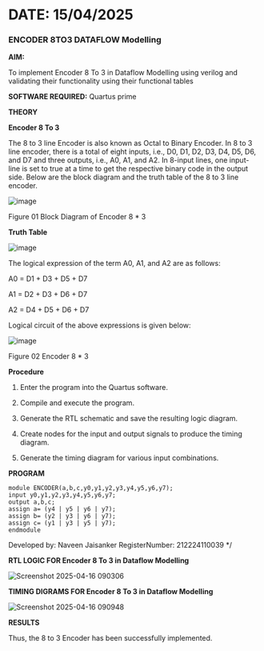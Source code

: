 # DATE: 15/04/2025

### ENCODER 8TO3 DATAFLOW Modelling

**AIM:**

To implement  Encoder 8 To 3 in Dataflow Modelling using verilog and validating their functionality using their functional tables

**SOFTWARE REQUIRED:** Quartus prime

**THEORY**

**Encoder 8 To 3**

The 8 to 3 line Encoder is also known as Octal to Binary Encoder. In 8 to 3 line encoder, there is a total of eight inputs, i.e., D0, D1, D2, D3, D4, D5, D6, and D7 and three outputs, i.e., A0, A1, and A2. In 8-input lines, one input-line is set to true at a time to get the respective binary code in the output side. Below are the block diagram and the truth table of the 8 to 3 line encoder.

![image](https://github.com/naavaneetha/ENCODER8TO3DATAFLOW/assets/154305477/0bc242c1-eb9e-4c47-afe5-30428470efc3)

Figure 01  Block Diagram of Encoder 8 * 3

**Truth Table**

![image](https://github.com/naavaneetha/ENCODER8TO3DATAFLOW/assets/154305477/35496b14-ae6e-4cd1-9abd-d6736b576575)

The logical expression of the term A0, A1, and A2 are as follows:

A0 = D1 + D3 + D5 + D7

A1 = D2 + D3 + D6 + D7

A2 = D4 + D5 + D6 + D7

Logical circuit of the above expressions is given below:

![image](https://github.com/naavaneetha/ENCODER8TO3DATAFLOW/assets/154305477/95acaee6-c873-4c75-89eb-ef09fb158053)

Figure 02  Encoder 8 * 3

**Procedure**

1. Enter the program into the Quartus software.

2. Compile and execute the program.

3. Generate the RTL schematic and save the resulting logic diagram.

4. Create nodes for the input and output signals to produce the timing diagram.

5. Generate the timing diagram for various input combinations.

**PROGRAM**

```
module ENCODER(a,b,c,y0,y1,y2,y3,y4,y5,y6,y7);
input y0,y1,y2,y3,y4,y5,y6,y7;
output a,b,c;
assign a= (y4 | y5 | y6 | y7);
assign b= (y2 | y3 | y6 | y7);
assign c= (y1 | y3 | y5 | y7);
endmodule
``` 

Developed by: Naveen Jaisanker RegisterNumber: 212224110039
*/

**RTL LOGIC FOR Encoder 8 To 3 in Dataflow Modelling**

![Screenshot 2025-04-16 090306](https://github.com/user-attachments/assets/648d807e-35f4-4bed-b99b-a3f58a718ce6)


**TIMING DIGRAMS FOR Encoder 8 To 3 in Dataflow Modelling**

![Screenshot 2025-04-16 090948](https://github.com/user-attachments/assets/62156779-3de7-4e35-9078-a2722d37651a)


**RESULTS**

Thus, the 8 to 3 Encoder has been successfully implemented.




